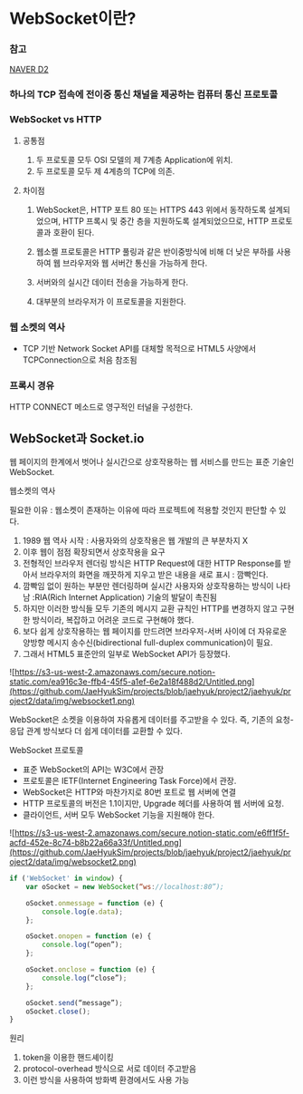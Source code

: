 ﻿# WebSocket이란? 

### 참고
[NAVER D2](https://d2.naver.com/helloworld/1336)

### 하나의 TCP 접속에 전이중 통신 채널을 제공하는 컴퓨터 통신 프로토콜

### WebSocket vs HTTP

1.  공통점
    
    1.  두 프로토콜 모두 OSI 모델의 제 7계층 Application에 위치.
    2.  두 프로토콜 모두 제 4계층의 TCP에 의존.
2.  차이점
    
    1.  WebSocket은, HTTP 포트 80 또는 HTTPS 443 위에서 동작하도록 설계되었으며, HTTP 프록시 및 중간 층을 지원하도록 설계되었으므로, HTTP 프로토콜과 호환이 된다.
    
    2.  웹소켈 프로토콜은 HTTP 풀링과 같은 반이중방식에 비해 더 낮은 부하를 사용하여 웹 브라우저와 웹 서버간 통신을 가능하게 한다.
    
    3.  서버와의 실시간 데이터 전송을 가능하게 한다.
    
    4.  대부분의 브라우저가 이 프로토콜을 지원한다.
    

### 웹 소켓의 역사

-   TCP 기반 Network Socket API를 대체할 목적으로 HTML5 사양에서 TCPConnection으로 처음 참조됨

### 프록시 경유

HTTP CONNECT 메소드로 영구적인 터널을 구성한다.

## WebSocket과 Socket.io

웹 페이지의 한계에서 벗어나 실시간으로 상호작용하는 웹 서비스를 만드는 표준 기술인 WebSocket.

웹소켓의 역사

필요한 이유 : 웹소켓이 존재하는 이유에 따라 프로젝트에 적용할 것인지 판단할 수 있다.

1.  1989 웹 역사 시작 : 사용자와의 상호작용은 웹 개발의 큰 부분차지 X
2.  이후 웹이 점점 확장되면서 상호작용을 요구
3.  전형적인 브라우저 렌더링 방식은 HTTP Request에 대한 HTTP Response를 받아서 브라우저의 화면을 깨끗하게 지우고 받은 내용을 새로 표시 : 깜빡인다.
4.  깜빡임 없이 원하는 부분만 렌더링하며 실시간 사용자와 상호작용하는 방식이 나타남 :RIA(Rich Internet Application) 기술의 발달이 촉진됨
5.  하지만 이러한 방식들 모두 기존의 메시지 교환 규칙인 HTTP를 변경하지 않고 구현한 방식이라, 복잡하고 어려운 코드로 구현해야 했다.
6.  보다 쉽게 상호작용하는 웹 페이지를 만드려면 브라우저-서버 사이에 더 자유로운 양방향 메시지 송수신(bidirectional full-duplex communication)이 필요.
7.  그래서 HTML5 표준안의 일부로 WebSocket API가 등장했다.

![https://s3-us-west-2.amazonaws.com/secure.notion-static.com/ea916c3e-ffb4-45f5-a1ef-6e2a18f488d2/Untitled.png](https://github.com/JaeHyukSim/projects/blob/jaehyuk/project2/jaehyuk/project2/data/img/websocket1.png)

WebSocket은 소켓을 이용하여 자유롭게 데이터를 주고받을 수 있다. 즉, 기존의 요청-응답 관계 방식보다 더 쉽게 데이터를 교환할 수 있다.

WebSocket 프로토콜

-   표준 WebSocket의 API는 W3C에서 관장
-   프로토콜은 IETF(Internet Engineering Task Force)에서 관장.
-   WebSocket은 HTTP와 마찬가지로 80번 포트로 웹 서버에 연결
-   HTTP 프로토콜의 버전은 1.1이지만, Upgrade 헤더를 사용하여 웹 서버에 요청.
-   클라이언트, 서버 모두 WebSocket 기능을 지원해야 한다.

![https://s3-us-west-2.amazonaws.com/secure.notion-static.com/e6ff1f5f-acfd-452e-8c74-b8b22a66a33f/Untitled.png](https://github.com/JaeHyukSim/projects/blob/jaehyuk/project2/jaehyuk/project2/data/img/websocket2.png)

```jsx
if ('WebSocket' in window) {  
    var oSocket = new WebSocket(“ws://localhost:80”);

    oSocket.onmessage = function (e) { 
        console.log(e.data); 
    };

    oSocket.onopen = function (e) {
        console.log(“open”);
    };

    oSocket.onclose = function (e) {
        console.log(“close”);
    };

    oSocket.send(“message”);
    oSocket.close();
}


```

원리

1.  token을 이용한 핸드셰이킹
2.  protocol-overhead 방식으로 서로 데이터 주고받음
3.  이런 방식을 사용하여 방화벽 환경에서도 사용 가능
